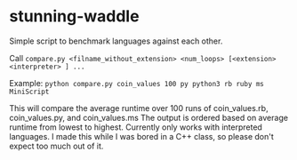 # stunning-waddle
Simple script to benchmark languages against each other.

Call `compare.py <filname_without_extension> <num_loops> [<extension> <interpreter> ] ... `


Example:
`python compare.py coin_values 100 py python3 rb ruby ms MiniScript`

This will compare the average runtime over 100 runs of coin_values.rb, coin_values.py, and coin_values.ms
The output is ordered based on average runtime from lowest to highest. Currently only works with interpreted languages.
I made this while I was bored in a C++ class, so please don't expect too much out of it.
